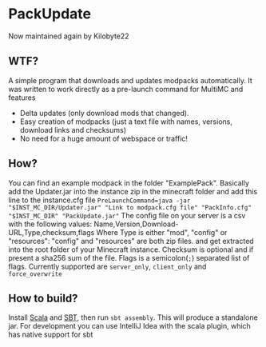 # PackUpdate

Now maintained again by Kilobyte22

## WTF?
A simple program that downloads and updates modpacks automatically.
It was written to work directly as a pre-launch command for MultiMC and features
 * Delta updates (only download mods that changed).
 * Easy creation of modpacks (just a text file with names, versions, download links and checksums)
 * No need for a huge amount of webspace or traffic!

## How?
You can find an example modpack in the folder "ExamplePack".
Basically add the Updater.jar into the instance zip in the minecraft folder
and add this line to the instance.cfg file
`PreLaunchCommand=java -jar "$INST_MC_DIR/Updater.jar" "Link to modpack.cfg file" "PackInfo.cfg" "$INST_MC_DIR" "PackUpdate.jar"`
The config file on your server is a csv with the following values:
Name,Version,Download-URL,Type,checksum,flags
Where Type is either "mod", "config" or "resources":
"config" and "resources" are both zip files.
and get extracted into the root folder of your Minecraft instance.
Checksum is optional and if present a sha256 sum of the file.
Flags is a semicolon(`;`) separated list of flags.
Currently supported are `server_only`, `client_only` and `force_overwrite`

## How to build?
Install [Scala](https://scala-lang.org/) and [SBT](https://www.scala-sbt.org/), then run `sbt assembly`. This will produce a standalone jar. 
For development you can use IntelliJ Idea with the scala plugin, which has native support for sbt